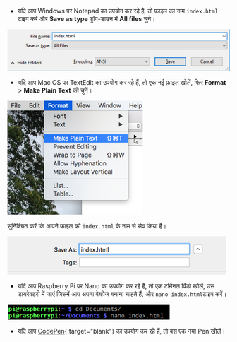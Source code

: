  -  यदि आप Windows पर Notepad का उपयोग कर रहे हैं, तो फ़ाइल का नाम `index.html` टाइप करें और **Save as type** ड्रॉप-डाउन में **All files** चुने।

  ![नोटपैड का उपयोग करके HTML के रूप में सेव करें](images/save-as-html-notepad.png)

 - यदि आप Mac OS पर TextEdit का उपयोग कर रहे हैं, तो एक नई फ़ाइल खोलें, फिर **Format** > **Make Plain Text** को चुनें।

  ![Mac make plain text](images/mac-make-plaintext.png)

  सुनिश्चित करें कि आपने फ़ाइल को `index.html` के नाम से सेव किया है।

  ![Mac saving as HTML](images/mac-name-file.png)

 - यदि आप Raspberry Pi पर Nano का उपयोग कर रहे हैं, तो एक टर्मिनल विंडो खोलें, उस डायरेक्टरी में जाएं जिसमें आप अपना वेबपेज बनाना चाहते हैं, और `nano index.html`टाइप करें।

  ![Nano creating HTML](images/pi-html-nano.png)

 - यदि आप [CodePen](http://codepen.io){:target="blank"} का उपयोग कर रहे हैं, तो बस एक नया Pen खोलें।
